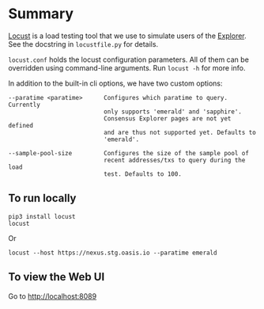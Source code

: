 # Summary

[Locust](https://locust.io/) is a load testing tool that we use to simulate
users of the [Explorer](https://explorer.oasis.io/). See the docstring in
`locustfile.py` for details.

`locust.conf` holds the locust configuration parameters. All of them can be
overridden using command-line arguments. Run `locust -h` for more info.

In addition to the built-in cli options, we have two custom options:

```
--paratime <paratime>      Configures which paratime to query. Currently
                           only supports 'emerald' and 'sapphire'.
                           Consensus Explorer pages are not yet defined
                           and are thus not supported yet. Defaults to
                           'emerald'.

--sample-pool-size         Configures the size of the sample pool of
                           recent addresses/txs to query during the load
                           test. Defaults to 100.
```

## To run locally

```
pip3 install locust
locust
```

Or

```
locust --host https://nexus.stg.oasis.io --paratime emerald
```

## To view the Web UI

Go to <http://localhost:8089>
